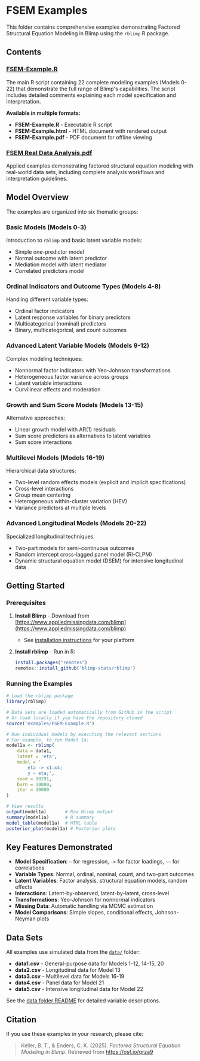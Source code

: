 # FSEM Examples

This folder contains comprehensive examples demonstrating Factored Structural Equation Modeling in Blimp using the `rblimp` R package.

## Contents

### [FSEM-Example.R](FSEM-Example.R)

The main R script containing 22 complete modeling examples (Models 0-22) that demonstrate the full range of Blimp's capabilities. The script includes detailed comments explaining each model specification and interpretation.

**Available in multiple formats:**
- **FSEM-Example.R** - Executable R script
- **FSEM-Example.html** - HTML document with rendered output
- **FSEM-Example.pdf** - PDF document for offline viewing

### [FSEM Real Data Analysis.pdf](FSEM%20Real%20Data%20Analysis.pdf)

Applied examples demonstrating factored structural equation modeling with real-world data sets, including complete analysis workflows and interpretation guidelines.

## Model Overview

The examples are organized into six thematic groups:

### Basic Models (Models 0-3)
Introduction to `rblimp` and basic latent variable models:
- Simple one-predictor model
- Normal outcome with latent predictor
- Mediation model with latent mediator
- Correlated predictors model

### Ordinal Indicators and Outcome Types (Models 4-8)
Handling different variable types:
- Ordinal factor indicators
- Latent response variables for binary predictors
- Multicategorical (nominal) predictors
- Binary, multicategorical, and count outcomes

### Advanced Latent Variable Models (Models 9-12)
Complex modeling techniques:
- Nonnormal factor indicators with Yeo-Johnson transformations
- Heterogeneous factor variance across groups
- Latent variable interactions
- Curvilinear effects and moderation

### Growth and Sum Score Models (Models 13-15)
Alternative approaches:
- Linear growth model with AR(1) residuals
- Sum score predictors as alternatives to latent variables
- Sum score interactions

### Multilevel Models (Models 16-19)
Hierarchical data structures:
- Two-level random effects models (explicit and implicit specifications)
- Cross-level interactions
- Group mean centering
- Heterogeneous within-cluster variation (HEV)
- Variance predictors at multiple levels

### Advanced Longitudinal Models (Models 20-22)
Specialized longitudinal techniques:
- Two-part models for semi-continuous outcomes
- Random intercept cross-lagged panel model (RI-CLPM)
- Dynamic structural equation model (DSEM) for intensive longitudinal data

## Getting Started

### Prerequisites

1. **Install Blimp** - Download from [https://www.appliedmissingdata.com/blimp](https://www.appliedmissingdata.com/blimp)
   - See [installation instructions](../README.md#blimp-installation-guide) for your platform

2. **Install rblimp** - Run in R:
   ```r
   install.packages("remotes")
   remotes::install_github('blimp-stats/rblimp')
   ```

### Running the Examples

```r
# Load the rblimp package
library(rblimp)

# Data sets are loaded automatically from GitHub in the script
# Or load locally if you have the repository cloned
source('examples/FSEM-Example.R')

# Run individual models by executing the relevant sections
# For example, to run Model 1a:
model1a <- rblimp(
    data = data1,
    latent = 'eta',
    model = '
        eta -> x1:x4;
        y ~ eta;',
    seed = 90291,
    burn = 10000,
    iter = 10000
)

# View results
output(model1a)       # Raw Blimp output
summary(model1a)      # R summary
model_table(model1a)  # HTML table
posterior_plot(model1a) # Posterior plots
```

## Key Features Demonstrated

- **Model Specification**: `~` for regression, `->` for factor loadings, `~~` for correlations
- **Variable Types**: Normal, ordinal, nominal, count, and two-part outcomes
- **Latent Variables**: Factor analysis, structural equation models, random effects
- **Interactions**: Latent-by-observed, latent-by-latent, cross-level
- **Transformations**: Yeo-Johnson for nonnormal indicators
- **Missing Data**: Automatic handling via MCMC estimation
- **Model Comparisons**: Simple slopes, conditional effects, Johnson-Neyman plots

## Data Sets

All examples use simulated data from the [`data/`](../data/) folder:
- **data1.csv** - General-purpose data for Models 1-12, 14-15, 20
- **data2.csv** - Longitudinal data for Model 13
- **data3.csv** - Multilevel data for Models 16-19
- **data4.csv** - Panel data for Model 21
- **data5.csv** - Intensive longitudinal data for Model 22

See the [data folder README](../data/README.md) for detailed variable descriptions.

## Citation

If you use these examples in your research, please cite:

> Keller, B. T., & Enders, C. K. (2025). *Factored Structural Equation Modeling in Blimp*. Retrieved from https://osf.io/qrza9
